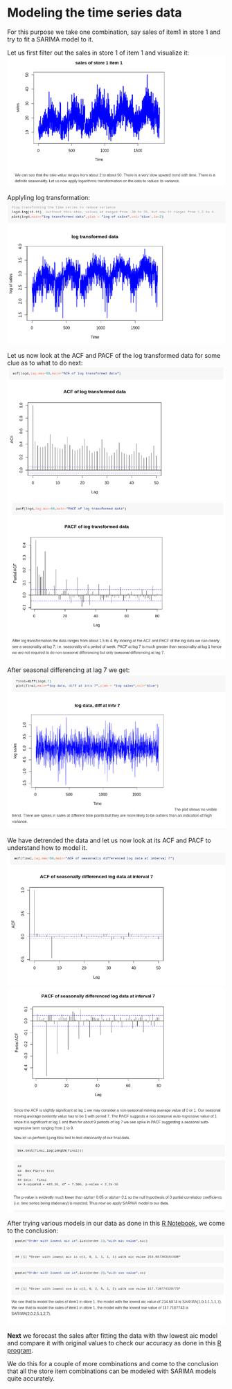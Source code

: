 # Modeling the time series data

For this purpose we take one combination, say sales of item1 in store 1 and try to fit a SARIMA model to it.

Let us first filter out the sales in store 1 of item 1 and visualize it:
![pic1](https://raw.githubusercontent.com/Aviator16/Store-Item-Demand-analysis/main/Images/1%20NB4.png)

Applyling log transformation:
![pic2](https://raw.githubusercontent.com/Aviator16/Store-Item-Demand-analysis/main/Images/2%20NB4.png)

Let us now look at the ACF and PACF of the log transformed data for some clue as to what to do next:
![pic3](https://raw.githubusercontent.com/Aviator16/Store-Item-Demand-analysis/main/Images/3%20NB4.png)
![pic4](https://raw.githubusercontent.com/Aviator16/Store-Item-Demand-analysis/main/Images/4%20NB4.png)

After seasonal differencing at lag 7 we get:
![pic5](https://raw.githubusercontent.com/Aviator16/Store-Item-Demand-analysis/main/Images/5%20NB4.png)

We have detrended the data and let us now look at its ACF and PACF to understand how to model it.
![pic6](https://raw.githubusercontent.com/Aviator16/Store-Item-Demand-analysis/main/Images/6%20NB4.png)
![pic7](https://raw.githubusercontent.com/Aviator16/Store-Item-Demand-analysis/main/Images/7%20NB4.png)

After trying various models in our data as done in this [R Notebook](https://github.com/Aviator16/Store-Item-Demand-analysis/blob/main/Time%20Series%20Modeling/5_%20store%201%20item%201%20sales%20analysis.Rmd), we come to the conclusion:
![pic8](https://raw.githubusercontent.com/Aviator16/Store-Item-Demand-analysis/main/Images/8%20NB4.png)

**Next** we forecast the sales after fitting the data with thw lowest aic model and compare it with original values to check our accuracy as done in this [R program](https://github.com/Aviator16/Store-Item-Demand-analysis/blob/main/Time%20Series%20Modeling/4_%20modeling%20of%20Time%20Series.R).

We do this for a couple of more combinations and come to the conclusion that all the store item combinations can be modeled with SARIMA models quite accurately.
